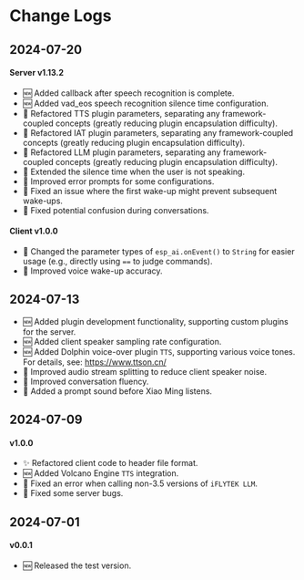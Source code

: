 # Change Logs

## 2024-07-20

#### Server v1.13.2

- 🆕 Added callback after speech recognition is complete.
- 🆕 Added vad_eos speech recognition silence time configuration.
- 🤔 Refactored TTS plugin parameters, separating any framework-coupled concepts (greatly reducing plugin encapsulation difficulty).
- 🤔 Refactored IAT plugin parameters, separating any framework-coupled concepts (greatly reducing plugin encapsulation difficulty).
- 🤔 Refactored LLM plugin parameters, separating any framework-coupled concepts (greatly reducing plugin encapsulation difficulty).
- 🤔 Extended the silence time when the user is not speaking.
- 💄 Improved error prompts for some configurations.
- 🐞 Fixed an issue where the first wake-up might prevent subsequent wake-ups.
- 🐞 Fixed potential confusion during conversations.

#### Client v1.0.0

- 🤔 Changed the parameter types of `esp_ai.onEvent()` to `String` for easier usage (e.g., directly using `==` to judge commands).
- 💄 Improved voice wake-up accuracy.

## 2024-07-13

- 🆕 Added plugin development functionality, supporting custom plugins for the server.
- 🆕 Added client speaker sampling rate configuration.
- 🆕 Added Dolphin voice-over plugin `TTS`, supporting various voice tones. For details, see: https://www.ttson.cn/
- 💄 Improved audio stream splitting to reduce client speaker noise.
- 💄 Improved conversation fluency.
- 💄 Added a prompt sound before Xiao Ming listens.

## 2024-07-09

#### v1.0.0

- ✨ Refactored client code to header file format.
- 🆕 Added Volcano Engine `TTS` integration.
- 🐞 Fixed an error when calling non-3.5 versions of `iFLYTEK LLM`.
- 🐞 Fixed some server bugs.

## 2024-07-01

#### v0.0.1

- 🆕 Released the test version.